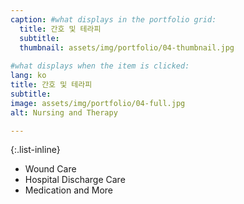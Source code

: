 ```yaml
---
caption: #what displays in the portfolio grid:
  title: 간호 및 테라피
  subtitle: 
  thumbnail: assets/img/portfolio/04-thumbnail.jpg
  
#what displays when the item is clicked:
lang: ko
title: 간호 및 테라피
subtitle: 
image: assets/img/portfolio/04-full.jpg
alt: Nursing and Therapy

---
```

{:.list-inline} 
- Wound Care
- Hospital Discharge Care
- Medication and More
